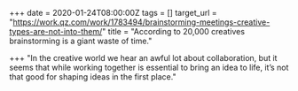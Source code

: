 +++
date = 2020-01-24T08:00:00Z
tags = []
target_url = "https://work.qz.com/work/1783494/brainstorming-meetings-creative-types-are-not-into-them/"
title = "According to 20,000 creatives brainstorming is a giant waste of time."

+++
"In the creative world we hear an awful lot about collaboration, but it seems that while working together is essential to bring an idea to life, it’s not that good for shaping ideas in the first place."